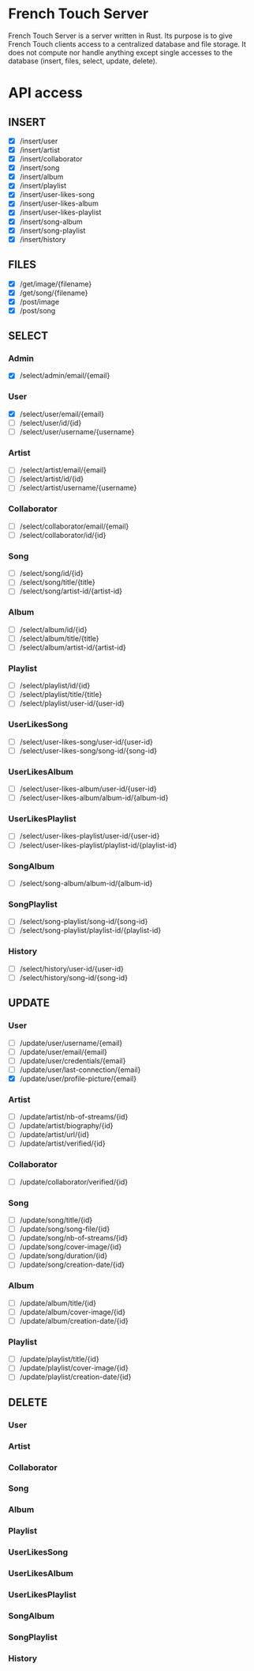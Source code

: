 # French Touch Server

French Touch Server is a server written in Rust. Its purpose is to give French Touch clients access to a centralized database and file storage. It does not compute nor handle anything except single accesses to the database (insert, files, select, update, delete).

# API access

## INSERT

- [X] /insert/user
- [X] /insert/artist
- [X] /insert/collaborator
- [X] /insert/song
- [X] /insert/album
- [X] /insert/playlist
- [X] /insert/user-likes-song
- [X] /insert/user-likes-album
- [X] /insert/user-likes-playlist
- [X] /insert/song-album
- [X] /insert/song-playlist
- [X] /insert/history

## FILES

- [X] /get/image/{filename}
- [X] /get/song/{filename}
- [X] /post/image
- [X] /post/song

## SELECT

### Admin
- [X] /select/admin/email/{email}

### User
- [X] /select/user/email/{email}
- [ ] /select/user/id/{id}
- [ ] /select/user/username/{username}

### Artist 
- [ ] /select/artist/email/{email}
- [ ] /select/artist/id/{id}
- [ ] /select/artist/username/{username}

### Collaborator
- [ ] /select/collaborator/email/{email}
- [ ] /select/collaborator/id/{id}

### Song
- [ ] /select/song/id/{id}
- [ ] /select/song/title/{title}
- [ ] /select/song/artist-id/{artist-id}

### Album
- [ ] /select/album/id/{id}
- [ ] /select/album/title/{title}
- [ ] /select/album/artist-id/{artist-id}

### Playlist
- [ ] /select/playlist/id/{id}
- [ ] /select/playlist/title/{title}
- [ ] /select/playlist/user-id/{user-id}

### UserLikesSong
- [ ] /select/user-likes-song/user-id/{user-id}
- [ ] /select/user-likes-song/song-id/{song-id}

### UserLikesAlbum
- [ ] /select/user-likes-album/user-id/{user-id}
- [ ] /select/user-likes-album/album-id/{album-id}

### UserLikesPlaylist
- [ ] /select/user-likes-playlist/user-id/{user-id}
- [ ] /select/user-likes-playlist/playlist-id/{playlist-id}

### SongAlbum
- [ ] /select/song-album/album-id/{album-id}

### SongPlaylist
- [ ] /select/song-playlist/song-id/{song-id}
- [ ] /select/song-playlist/playlist-id/{playlist-id}

### History
- [ ] /select/history/user-id/{user-id}
- [ ] /select/history/song-id/{song-id}

## UPDATE

### User
- [ ] /update/user/username/{email}
- [ ] /update/user/email/{email}
- [ ] /update/user/credentials/{email}
- [ ] /update/user/last-connection/{email}
- [X] /update/user/profile-picture/{email}

### Artist
- [ ] /update/artist/nb-of-streams/{id}
- [ ] /update/artist/biography/{id}
- [ ] /update/artist/url/{id}
- [ ] /update/artist/verified/{id}

### Collaborator
- [ ] /update/collaborator/verified/{id}

### Song
- [ ] /update/song/title/{id}
- [ ] /update/song/song-file/{id}
- [ ] /update/song/nb-of-streams/{id}
- [ ] /update/song/cover-image/{id}
- [ ] /update/song/duration/{id}
- [ ] /update/song/creation-date/{id}

### Album
- [ ] /update/album/title/{id}
- [ ] /update/album/cover-image/{id}
- [ ] /update/album/creation-date/{id}

### Playlist
- [ ] /update/playlist/title/{id}
- [ ] /update/playlist/cover-image/{id}
- [ ] /update/playlist/creation-date/{id}

## DELETE

### User
### Artist
### Collaborator
### Song
### Album
### Playlist
### UserLikesSong
### UserLikesAlbum
### UserLikesPlaylist
### SongAlbum
### SongPlaylist
### History
